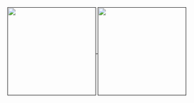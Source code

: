 <!--
<a href="">
  <img align="center" src="./github-header-pic.png"/>
</a>
<br>
<br>
-->


<a href="">
  <img height=200 align="center" src="https://github-readme-stats.vercel.app/api?username=motamed&theme=gotham&border_radius=30&rank_icon=github" />
</a>
<a href="">
  <img height=200 align="center" src="https://github-readme-stats.vercel.app/api/top-langs?username=motamed&layout=compact&langs_count=6&card_width=320&theme=gotham&border_radius=30&hide=roff,jupyter%20notebook,CSS,HTML&hide_progress=true" />
</a>

<!--
**motamed/motamed** is a ✨ _special_ ✨ repository because its `README.md` (this file) appears on your GitHub profile.
### Hi there 👋
Here are some ideas to get you started:

- 🔭 I’m currently working on ...
- 🌱 I’m currently learning ...
- 👯 I’m looking to collaborate on ...
- 🤔 I’m looking for help with ...
- 💬 Ask me about ...
- 📫 How to reach me: ...
- 😄 Pronouns: ...
- ⚡ Fun fact: ...
-->
